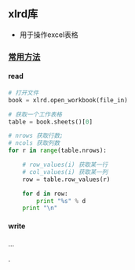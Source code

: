 ## xlrd库
- 用于操作excel表格

### [常用方法]( https://www.cnblogs.com/lhj588/archive/2012/01/06/2314181.html )

#### read
```python
# 打开文件
book = xlrd.open_workbook(file_in)

# 获取一个工作表格
table = book.sheets()[0]

# nrows 获取行数;
# ncols 获取列数
for r in range(table.nrows):

    # row_values(i) 获取某一行
    # col_values(i) 获取某一列
    row = table.row_values(r)

    for d in row:
        print "%s" % d
    print "\n"

```


#### write
...



.
